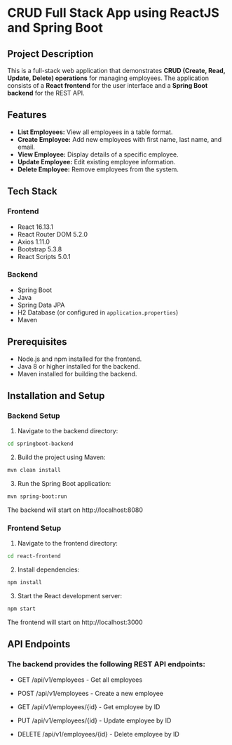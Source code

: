 # CRUD Full Stack App using ReactJS and Spring Boot

## Project Description
This is a full-stack web application that demonstrates **CRUD (Create, Read, Update, Delete) operations** for managing employees. The application consists of a **React frontend** for the user interface and a **Spring Boot backend** for the REST API.

## Features
- **List Employees:** View all employees in a table format.  
- **Create Employee:** Add new employees with first name, last name, and email.  
- **View Employee:** Display details of a specific employee.  
- **Update Employee:** Edit existing employee information.  
- **Delete Employee:** Remove employees from the system.  

## Tech Stack

### Frontend
- React 16.13.1  
- React Router DOM 5.2.0  
- Axios 1.11.0  
- Bootstrap 5.3.8  
- React Scripts 5.0.1  

### Backend
- Spring Boot  
- Java  
- Spring Data JPA  
- H2 Database (or configured in `application.properties`)  
- Maven  

## Prerequisites
- Node.js and npm installed for the frontend.  
- Java 8 or higher installed for the backend.  
- Maven installed for building the backend.  

## Installation and Setup

### Backend Setup
1. Navigate to the backend directory:

```bash
cd springboot-backend
```
2. Build the project using Maven:
```bash
mvn clean install
```

3. Run the Spring Boot application:
```bash
mvn spring-boot:run
```

The backend will start on http://localhost:8080


### Frontend Setup

1. Navigate to the frontend directory:
```bash
cd react-frontend
```

2. Install dependencies:
```bash
npm install
````

3. Start the React development server:
```bash
npm start
```

The frontend will start on http://localhost:3000


## API Endpoints

### The backend provides the following REST API endpoints:

- GET /api/v1/employees - Get all employees

- POST /api/v1/employees - Create a new employee

- GET /api/v1/employees/{id} - Get employee by ID

- PUT /api/v1/employees/{id} - Update employee by ID

- DELETE /api/v1/employees/{id} - Delete employee by ID

